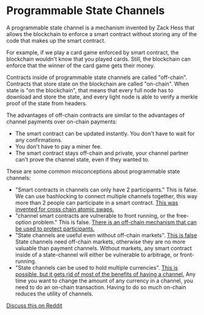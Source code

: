 # Programmable State Channels

A programmable state channel is a mechanism invented by Zack Hess that allows the blockchain to enforce a smart contract without storing any of the code that makes up the smart contract.

For example, if we play a card game enforced by smart contract, the blockchain wouldn't know that you played cards.
Still, the blockchain can enforce that the winner of the card game gets their money.

Contracts inside of programmable state channels are called "off-chain".
Contracts that store state on the blockchain are called "on-chain". When state is "on the blockchain", that means that every full node has to download and store the state, and every light node is able to verify a merkle proof of the state from headers.


The advantages of off-chain contracts are similar to the advantages of channel payments over on-chain payments:

* The smart contract can be updated instantly. You don't have to wait for any confirmations.
* You don't have to pay a miner fee.
* The smart contract stays off-chain and private, your channel partner can't prove the channel state, even if they wanted to.


These are some common misconceptions about programmable state channels:

* "Smart contracts in channels can only have 2 participants." This is false. We can use hashlocking to connect multiple channels together, this way more than 2 people can participate in a smart contract. [This was invented for cross chain atomic swaps.](https://en.bitcoin.it/wiki/Atomic_cross-chain_trading)
* "channel smart contracts are vulnerable to front running, or the free-option problem." This is false. [There is an off-chain mechanism that can be used to protect participants.](limit_order_in_channel.md)
* "State channels are useful even without off-chain markets". [This is false](state_channel_without_off_chain_market.md)
State channels need off-chain markets, otherwise they are no more valuable than payment channels.
Without markets, any smart contract inside of a state-channel will either be vulnerable to arbitrage, or front-running.
* "State channels can be used to hold multiple currencies". [This is possible, but it gets rid of most of the benefits of having a channel.](why_not_channels_with_multiple_currencies.md)
Any time you want to change the amount of any currency in a channel, you need to do an on-chain transaction. Having to do so much on-chain reduces the utility of channels.

[Discuss this on Reddit](https://www.reddit.com/r/Amoveo/comments/73hdf7/programmable_state_channels_explained/)
